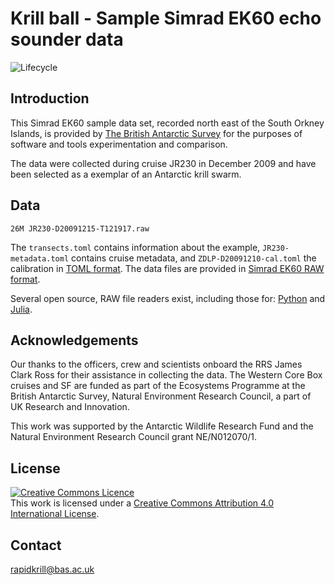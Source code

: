 # Krill ball  - Sample Simrad EK60 echo sounder data

![Lifecycle](https://img.shields.io/badge/lifecycle-experimental-orange.svg)

## Introduction

This Simrad EK60 sample data set, recorded north east of the South
Orkney Islands, is provided by [The British Antarctic
Survey](https://www.bas.ac.uk/) for the purposes of software and tools
experimentation and comparison.

The data were collected during cruise JR230 in December 2009 and have
been selected as a exemplar of an Antarctic krill swarm.

## Data

	26M JR230-D20091215-T121917.raw

The `transects.toml` contains information about the example,
`JR230-metadata.toml` contains cruise metadata, and
`ZDLP-D20091210-cal.toml` the calibration in [TOML
format](https://github.com/toml-lang/toml). The data files are
provided in [Simrad EK60 RAW
format](https://www.simrad.net/ek60_ref_english/default.htm).

Several open source, RAW file readers exist, including those for:
[Python](https://github.com/CI-CMG/pyEcholab) and
[Julia](https://github.com/EchoJulia/SimradEK60.jl).


## Acknowledgements

Our thanks to the officers, crew and scientists onboard the RRS James
Clark Ross for their assistance in collecting the data. The Western
Core Box cruises and SF are funded as part of the Ecosystems Programme
at the British Antarctic Survey, Natural Environment Research Council,
a part of UK Research and Innovation.

This work was supported by the Antarctic Wildlife Research Fund and
the Natural Environment Research Council grant NE/N012070/1.

## License

<a rel="license" href="http://creativecommons.org/licenses/by/4.0/"><img alt="Creative Commons Licence" style="border-width:0" src="https://i.creativecommons.org/l/by/4.0/88x31.png" /></a><br />This work is licensed under a <a rel="license" href="http://creativecommons.org/licenses/by/4.0/">Creative Commons Attribution 4.0 International License</a>.


## Contact
[rapidkrill@bas.ac.uk](mailto:rapidkrill@bas.ac.uk)
